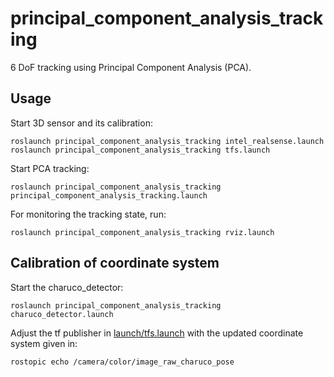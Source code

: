# principal_component_analysis_tracking

6 DoF tracking using Principal Component Analysis (PCA).


## Usage

Start 3D sensor and its calibration:
```
roslaunch principal_component_analysis_tracking intel_realsense.launch
roslaunch principal_component_analysis_tracking tfs.launch
```


Start PCA tracking:
```
roslaunch principal_component_analysis_tracking principal_component_analysis_tracking.launch
```


For monitoring the tracking state, run:
```
roslaunch principal_component_analysis_tracking rviz.launch
```


## Calibration of coordinate system

Start the charuco_detector:
```
roslaunch principal_component_analysis_tracking charuco_detector.launch
```

Adjust the tf publisher in [launch/tfs.launch](launch/tfs.launch) with the updated coordinate system given in:
```
rostopic echo /camera/color/image_raw_charuco_pose
```
